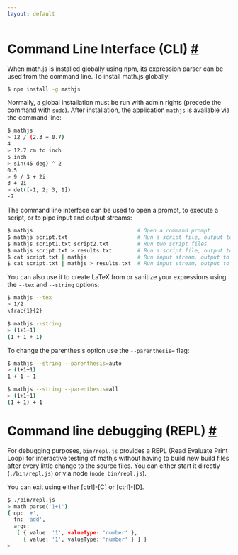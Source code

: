 ```yaml
---
layout: default
---
```


<h1 id="command-line-interface-cli">Command Line Interface (CLI) <a href="#command-line-interface-cli" title="Permalink">#</a></h1>

When math.js is installed globally using npm, its expression parser can be used
from the command line. To install math.js globally:

```bash
$ npm install -g mathjs
```

Normally, a global installation must be run with admin rights (precede the
command with `sudo`). After installation, the application `mathjs` is available
via the command line:

```bash
$ mathjs
> 12 / (2.3 + 0.7)
4
> 12.7 cm to inch
5 inch
> sin(45 deg) ^ 2
0.5
> 9 / 3 + 2i
3 + 2i
> det([-1, 2; 3, 1])
-7
```

The command line interface can be used to open a prompt, to execute a script,
or to pipe input and output streams:

```bash
$ mathjs                                 # Open a command prompt
$ mathjs script.txt                      # Run a script file, output to console
$ mathjs script1.txt script2.txt         # Run two script files
$ mathjs script.txt > results.txt        # Run a script file, output to file
$ cat script.txt | mathjs                # Run input stream, output to console
$ cat script.txt | mathjs > results.txt  # Run input stream, output to file
```

You can also use it to create LaTeX from or sanitize your expressions using the
`--tex` and `--string` options:

```bash
$ mathjs --tex
> 1/2
\frac{1}{2}
```

```bash
$ mathjs --string
> (1+1+1)
(1 + 1 + 1)
```

To change the parenthesis option use the `--parenthesis=` flag:

```bash
$ mathjs --string --parenthesis=auto
> (1+1+1)
1 + 1 + 1
```

```bash
$ mathjs --string --parenthesis=all
> (1+1+1)
(1 + 1) + 1
```

<h1 id="command-line-debugging-repl">Command line debugging (REPL) <a href="#command-line-debugging-repl" title="Permalink">#</a></h1>

For debugging purposes, `bin/repl.js` provides a REPL (Read Evaluate Print Loop)
for interactive testing of mathjs without having to build new build files after every
little change to the source files. You can either start it directly (`./bin/repl.js`) or
via node (`node bin/repl.js`).

You can exit using either [ctrl]-[C] or [ctrl]-[D].

```bash
$ ./bin/repl.js 
> math.parse('1+1')
{ op: '+',
  fn: 'add',
  args: 
   [ { value: '1', valueType: 'number' },
     { value: '1', valueType: 'number' } ] }
> 
```
